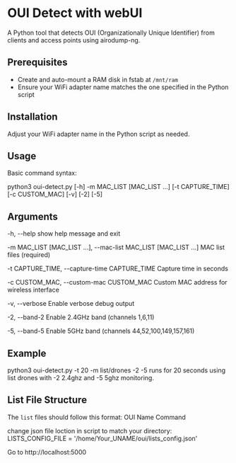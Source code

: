 # OUI Detect with webUI

A Python tool that detects OUI (Organizationally Unique Identifier) from clients and access points using airodump-ng.

## Prerequisites

- Create and auto-mount a RAM disk in fstab at `/mnt/ram`
- Ensure your WiFi adapter name matches the one specified in the Python script

## Installation

Adjust your WiFi adapter name in the Python script as needed.

## Usage

Basic command syntax:

python3 oui-detect.py [-h] -m MAC_LIST [MAC_LIST ...] [-t CAPTURE_TIME] [-c CUSTOM_MAC] [-v] [-2] [-5]

## Arguments

-h, --help
    show help message and exit

-m MAC_LIST [MAC_LIST ...], --mac-list MAC_LIST [MAC_LIST ...]
    MAC list files (required)

-t CAPTURE_TIME, --capture-time CAPTURE_TIME
    Capture time in seconds

-c CUSTOM_MAC, --custom-mac CUSTOM_MAC
    Custom MAC address for wireless interface

-v, --verbose
    Enable verbose debug output

-2, --band-2
    Enable 2.4GHz band (channels 1,6,11)

-5, --band-5
    Enable 5GHz band (channels 44,52,100,149,157,161)

## Example

python3 oui-detect.py -t 20 -m list/drones -2 -5
runs for 20 seconds using list drones with -2 2.4ghz and -5 5ghz monitoring.

## List File Structure

The `list` files should follow this format:
OUI  Name  Command

change json file loction in script to match your directory:
LISTS_CONFIG_FILE = '/home/Your_UNAME/oui/lists_config.json'

Go to http://localhost:5000
